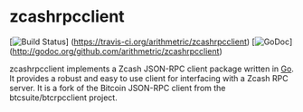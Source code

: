 zcashrpcclient
==============

[![Build Status](https://travis-ci.org/arithmetric/zcashrpcclient.png?branch=master)]
(https://travis-ci.org/arithmetric/zcashrpcclient)
[![GoDoc](https://godoc.org/github.com/arithmetric/zcashrpcclient?status.png)]
(http://godoc.org/github.com/arithmetric/zcashrpcclient)

zcashrpcclient implements a Zcash JSON-RPC client package written in
[Go](http://golang.org/). It provides a robust and easy to use
client for interfacing with a Zcash RPC server. It is a fork of the Bitcoin
JSON-RPC client from the btcsuite/btcrpcclient project.
